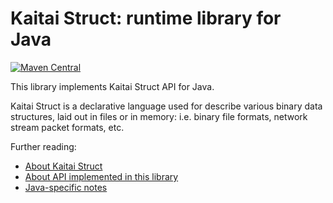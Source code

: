 # Kaitai Struct: runtime library for Java

[![Maven Central](https://img.shields.io/maven-central/v/io.kaitai/kaitai-struct-runtime)](https://central.sonatype.com/artifact/io.kaitai/kaitai-struct-runtime)

This library implements Kaitai Struct API for Java.

Kaitai Struct is a declarative language used for describe various binary
data structures, laid out in files or in memory: i.e. binary file
formats, network stream packet formats, etc.

Further reading:

* [About Kaitai Struct](https://kaitai.io/)
* [About API implemented in this library](https://doc.kaitai.io/stream_api.html)
* [Java-specific notes](https://doc.kaitai.io/lang_java.html)
